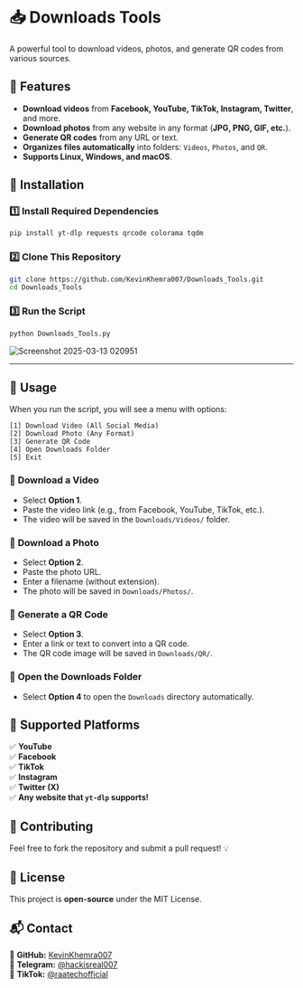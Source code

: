 # 📥 Downloads Tools

A powerful tool to download videos, photos, and generate QR codes from various sources.

## 🚀 Features
- **Download videos** from **Facebook, YouTube, TikTok, Instagram, Twitter**, and more.
- **Download photos** from any website in any format (**JPG, PNG, GIF, etc.**).
- **Generate QR codes** from any URL or text.
- **Organizes files automatically** into folders: `Videos`, `Photos`, and `QR`.
- **Supports Linux, Windows, and macOS**.

## 🔧 Installation
### 1️⃣ Install Required Dependencies
```sh
pip install yt-dlp requests qrcode colorama tqdm
```

### 2️⃣ Clone This Repository
```sh
git clone https://github.com/KevinKhemra007/Downloads_Tools.git
cd Downloads_Tools
```

### 3️⃣ Run the Script
```sh
python Downloads_Tools.py
```
![Screenshot 2025-03-13 020951](https://github.com/user-attachments/assets/91b5ecf8-ecc4-4360-a720-db5b0d0757eb)

---
## 🎯 Usage
When you run the script, you will see a menu with options:
```
[1] Download Video (All Social Media)
[2] Download Photo (Any Format)
[3] Generate QR Code
[4] Open Downloads Folder
[5] Exit
```
### 🔹 **Download a Video**
- Select **Option 1**.
- Paste the video link (e.g., from Facebook, YouTube, TikTok, etc.).
- The video will be saved in the `Downloads/Videos/` folder.

### 📸 **Download a Photo**
- Select **Option 2**.
- Paste the photo URL.
- Enter a filename (without extension).
- The photo will be saved in `Downloads/Photos/`.

### 🔗 **Generate a QR Code**
- Select **Option 3**.
- Enter a link or text to convert into a QR code.
- The QR code image will be saved in `Downloads/QR/`.

### 📂 **Open the Downloads Folder**
- Select **Option 4** to open the `Downloads` directory automatically.

## 📌 Supported Platforms
✅ **YouTube**  
✅ **Facebook**  
✅ **TikTok**  
✅ **Instagram**  
✅ **Twitter (X)**  
✅ **Any website that `yt-dlp` supports!**

## 🤝 Contributing
Feel free to fork the repository and submit a pull request! 💡

## 📜 License
This project is **open-source** under the MIT License.

## 📬 Contact
📌 **GitHub:** [KevinKhemra007](https://github.com/KevinKhemra007)  
📌 **Telegram:** [@hackisreal007](https://t.me/hackisreal007)  
📌 **TikTok:** [@raatechofficial](https://www.tiktok.com/@raatechofficial)
